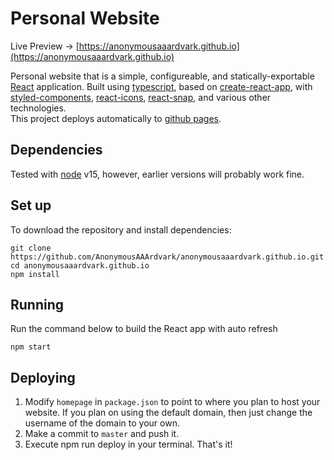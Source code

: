 # Personal Website
Live Preview -> [https://anonymousaaardvark.github.io](https://anonymousaaardvark.github.io)   

Personal website that is a simple, configureable, and statically-exportable [React](https://reactjs.org/) application. Built using [typescript](https://www.typescriptlang.org/), based on [create-react-app](https://github.com/facebook/create-react-app), with [styled-components](https://styled-components.com/), [react-icons](http://react-icons.github.io/), [react-snap](https://github.com/stereobooster/react-snap), and various other technologies.   
This project deploys automatically to [github pages](https://pages.github.com/).

## Dependencies
Tested with [node](https://nodejs.org) v15, however, earlier versions will probably work fine.

## Set up
To download the repository and install dependencies:
```
git clone https://github.com/AnonymousAAArdvark/anonymousaaardvark.github.io.git
cd anonymousaaardvark.github.io
npm install
```
## Running
Run the command below to build the React app with auto refresh
```
npm start
```
## Deploying
1. Modify ```homepage``` in ```package.json``` to point to where you plan to host your website. If you plan on using the default domain, then just change the username of the domain to your own.
2. Make a commit to ```master``` and push it.
3. Execute npm run deploy in your terminal. That's it!
